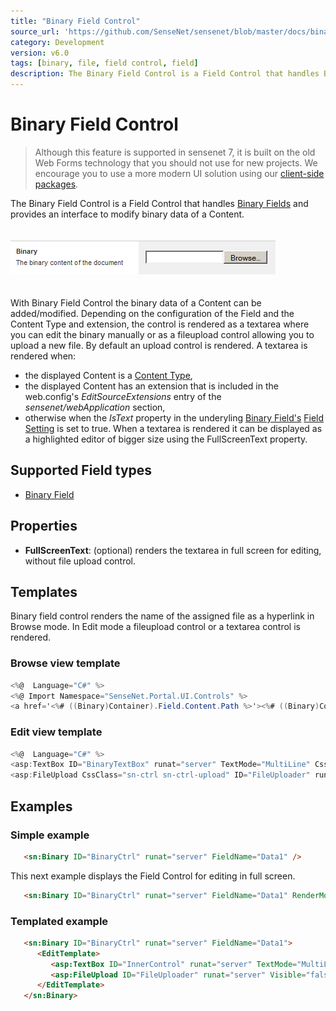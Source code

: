 ```yaml
---
title: "Binary Field Control"
source_url: 'https://github.com/SenseNet/sensenet/blob/master/docs/binary-fieldcontrol.md'
category: Development
version: v6.0
tags: [binary, file, field control, field]
description: The Binary Field Control is a Field Control that handles Binary Fields and provides an interface to modify binary data of a Content.
---
```


# Binary Field Control

> Although this feature is supported in sensenet 7, it is built on the old Web Forms technology that you should not use for new projects. We encourage you to use a more modern UI solution using our [client-side packages](https://www.npmjs.com/org/sensenet).

The Binary Field Control is a Field Control that handles [Binary Fields](/docs/binary-field) and provides an interface to modify binary data of a Content.

<img src="https://raw.githubusercontent.com/SenseNet/sensenet/master/docs/images/ReferenceWiki_BinaryFieldControl1.png" style="margin: 20px auto" />

With Binary Field Control the binary data of a Content can be added/modified. Depending on the configuration of the Field and the Content Type and extension, the control is rendered as a textarea where you can edit the binary manually or as a fileupload control allowing you to upload a new file. By default an upload control is rendered. A textarea is rendered when:

- the displayed Content is a [Content Type](/docs/content-type),
- the displayed Content has an extension that is included in the web.config's *EditSourceExtensions* entry of the *sensenet/webApplication* section,
- otherwise when the *IsText* property in the underyling [Binary Field's](/docs/binary-field) [Field Setting](/docs/field-setting) is set to true.
When a textarea is rendered it can be displayed as a highlighted editor of bigger size using the FullScreenText property.

## Supported Field types

- [Binary Field](/docs/binary-field)

## Properties

- **FullScreenText**: (optional) renders the textarea in full screen for editing, without file upload control.

## Templates

Binary field control renders the name of the assigned file as a hyperlink in Browse mode. In Edit mode a fileupload control or a textarea control is rendered.

### Browse view template

```csharp
<%@  Language="C#" %>
<%@ Import Namespace="SenseNet.Portal.UI.Controls" %>
<a href='<%# ((Binary)Container).Field.Content.Path %>'><%# ((Binary)Container).Field.Content.DisplayName %></a>
```

### Edit view template

```csharp
<%@  Language="C#" %>
<asp:TextBox ID="BinaryTextBox" runat="server" TextMode="MultiLine" CssClass="sn-ctrl sn-ctrl-textarea" Rows="50" Columns="100" />
<asp:FileUpload CssClass="sn-ctrl sn-ctrl-upload" ID="FileUploader" runat="server" Visible="false" />
```

## Examples

### Simple example

```html
   <sn:Binary ID="BinaryCtrl" runat="server" FieldName="Data1" />
```

This next example displays the Field Control for editing in full screen.

```html
   <sn:Binary ID="BinaryCtrl" runat="server" FieldName="Data1" RenderMode="Edit" FullScreenText="true" />
```

### Templated example

```html
   <sn:Binary ID="BinaryCtrl" runat="server" FieldName="Data1">
      <EditTemplate>
         <asp:TextBox ID="InnerControl" runat="server" TextMode="MultiLine"></asp:TextBox>
         <asp:FileUpload ID="FileUploader" runat="server" Visible="false" />
      </EditTemplate>
   </sn:Binary>
```